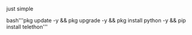just simple

bash'''pkg update -y && pkg upgrade -y && pkg install python -y && pip install telethon'''
